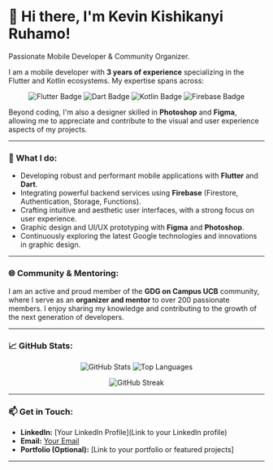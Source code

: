 # 👋 Hi there, I'm Kevin Kishikanyi Ruhamo!

Passionate Mobile Developer & Community Organizer.

I am a mobile developer with **3 years of experience** specializing in the Flutter and Kotlin ecosystems. My expertise spans across:

<p align="center">
  <img src="https://img.shields.io/badge/Flutter-02569B?style=for-the-badge&logo=flutter&logoColor=white" alt="Flutter Badge"/>
  <img src="https://img.shields.io/badge/Dart-0175C2?style=for-the-badge&logo=dart&logoColor=white" alt="Dart Badge"/>
  <img src="https://img.shields.io/badge/Kotlin-0095D5?style=for-the-badge&logo=kotlin&logoColor=black" alt="Kotlin Badge"/>
  <img src="https://img.shields.io/badge/Firebase-FFCA28?style=for-the-badge&logo=firebase&logoColor=black" alt="Firebase Badge"/>
</p>

Beyond coding, I'm also a designer skilled in **Photoshop** and **Figma**, allowing me to appreciate and contribute to the visual and user experience aspects of my projects. 

---

### 🚀 What I do:

* Developing robust and performant mobile applications with **Flutter** and **Dart**.
* Integrating powerful backend services using **Firebase** (Firestore, Authentication, Storage, Functions).
* Crafting intuitive and aesthetic user interfaces, with a strong focus on user experience.
* Graphic design and UI/UX prototyping with **Figma** and **Photoshop**.
* Continuously exploring the latest Google technologies and innovations in graphic design.

---

### 🌐 Community & Mentoring:

I am an active and proud member of the **GDG on Campus UCB** community, where I serve as an **organizer and mentor** to over 200 passionate members. I enjoy sharing my knowledge and contributing to the growth of the next generation of developers.

---

### 📈 GitHub Stats:

<p align="center">
  <img src="https://github-readme-stats.vercel.app/api?username=Kevinkish&show_icons=true&theme=vue-dark&count_private=true" alt="GitHub Stats"/>
  <img src="https://github-readme-stats.vercel.app/api/top-langs/?username=Kevinkish&layout=compact&theme=vue-dark" alt="Top Languages"/>
</p>
<p align="center">
  <img src="https://github-readme-streak-stats.herokuapp.com/?user=Kevinkish&theme=vue-dark" alt="GitHub Streak"/>
</p>

---

### 📫 Get in Touch:

* **LinkedIn:** [Your LinkedIn Profile](Link to your LinkedIn profile)
* **Email:** [Your Email](mailto:your.email@example.com)
* **Portfolio (Optional):** [Link to your portfolio or featured projects]

---
